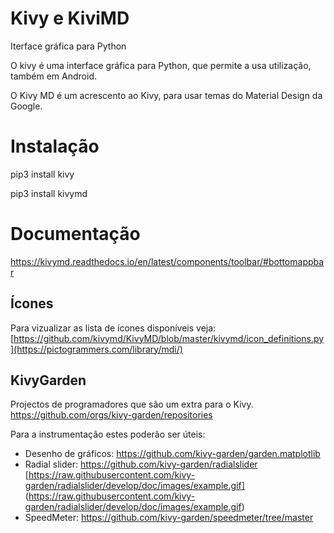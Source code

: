 # Kivy e KiviMD
Iterface gráfica para Python

O kivy é uma interface gráfica para Python, que permite a usa utilização, também em Android.

O Kivy MD é um acrescento ao Kivy, para usar temas do Material Design da Google.

# Instalação

pip3 install kivy

pip3 install kivymd

# Documentação

https://kivymd.readthedocs.io/en/latest/components/toolbar/#bottomappbar

## Ícones

Para vizualizar as lista de ícones disponíveis veja:
[https://github.com/kivymd/KivyMD/blob/master/kivymd/icon_definitions.py](https://pictogrammers.com/library/mdi/)

## KivyGarden
Projectos de programadores que são um extra para o Kivy.
https://github.com/orgs/kivy-garden/repositories

Para a instrumentação estes poderão ser úteis:
- Desenho de gráficos: https://github.com/kivy-garden/garden.matplotlib
- Radial slider: https://github.com/kivy-garden/radialslider
[https://raw.githubusercontent.com/kivy-garden/radialslider/develop/doc/images/example.gif]
(https://raw.githubusercontent.com/kivy-garden/radialslider/develop/doc/images/example.gif)
- SpeedMeter:
https://github.com/kivy-garden/speedmeter/tree/master
